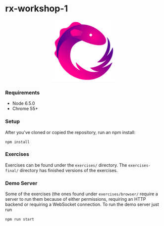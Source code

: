 # rx-workshop-1

<p align="center">
	<a href="https://goo.gl/uRWLFS" target="_blank">
	    <img src="assets/reactive-extensions.png">
	</a>
</p>

### Requirements

- Node 6.5.0
- Chrome 55+

### Setup

After you've cloned or copied the repository, run an npm install:

```
npm install
```

### Exercises

Exercises can be found under the `exercises/` directory. The `exercises-final/` directory has finished versions of the exercises.

### Demo Server

Some of the exercises (the ones found under `exercises/browser/` require a server to run them
because of either permissions, requiring an HTTP backend or requiring a WebSocket connection. To run
the demo server just run

```
npm run start
```
